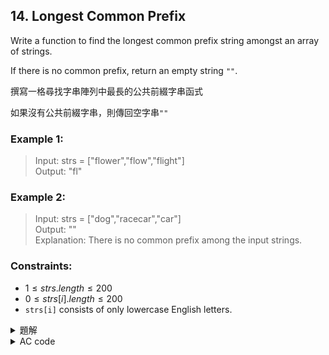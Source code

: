## 14. Longest Common Prefix  

Write a function to find the longest common prefix string amongst an array of strings.  

If there is no common prefix, return an empty string `""`.  

撰寫一格尋找字串陣列中最長的公共前綴字串函式  

如果沒有公共前綴字串，則傳回空字串`""`  

### Example 1:  

> Input: strs = ["flower","flow","flight"]  
> Output: "fl"  

### Example 2:  

> Input: strs = ["dog","racecar","car"]  
> Output: ""  
> Explanation: There is no common prefix among the input strings.  

### Constraints:  

* $1 \leq strs.length \leq 200$  
* $0 \leq strs[i].length \leq 200$  
* `strs[i]` consists of only lowercase English letters.  

<details>

<summary>題解</summary>

最一開始的想法是  
將陣列從頭到尾搜索一遍  
先開一個字串儲存目前的共同前綴字串  
然後一路搜索到最後一個字串  

```cpp
class Solution {
public:
    string longestCommonPrefix(vector<string>& strs) {
        if(strs.empty()){
            return "";
        }
        else if(strs.size()==1){
            return strs[0];
        }
        else{
            string ans=strs[0];
            for(int i=1;i<strs.size();i++){
                string temp="";
                for(int j=0;j<min(ans.size(),strs[i].size());j++){
                    if(ans[j]==strs[i][j]) temp+=ans[j];
                    else break;
                }
                ans=temp;
                if(ans.empty()){
                    return "";
                }
            }
            return ans;
        }
    }
};
```

![截圖 2024-08-31 下午4.07.48](https://hackmd.io/_uploads/HkXTWIx3A.png)  

* 空間複雜度： $O(m)$  
* 時間複雜度： $O(n \times m)$  

後來想想  
其實如果把字串陣列先排序一次後  
只要比對第一個和最後一個字串  
找出它們的共同前綴字串  
就可以找出答案了  

因為將字串陣列排序後  
相鄰字串之間的差異會最小  
所以排序後的第一個字串和最後一個字串之間的差異最大  

```cpp
class Solution {
public:
    string longestCommonPrefix(vector<string>& strs) {
        sort(strs.begin(),strs.end());
        string ans="";
        int siz=strs.size();
        for(int i=0;i<min(strs[0].size(),strs[siz-1].size());i++){
            if(strs[0][i]==strs[strs.size()-1][i]){
                ans+=strs[0][i];
            }
            else{
                break;
            }
        }
        return ans;
    }
};
```

![截圖 2024-08-31 下午4.17.36](https://hackmd.io/_uploads/BkmEz8g2A.png)  

* 空間複雜度： $O(m)$  
* 時間複雜度： $O(n \ log \ n \ + m)$  

</details>

<details>

<summary>AC code</summary>

```cpp
class Solution {
public:
    string longestCommonPrefix(vector<string>& strs) {
        sort(strs.begin(),strs.end());
        string ans="";
        int siz=strs.size();
        for(int i=0;i<min(strs[0].size(),strs[siz-1].size());i++){
            if(strs[0][i]==strs[strs.size()-1][i]){
                ans+=strs[0][i];
            }
            else{
                break;
            }
        }
        return ans;
    }
};
```

</details>
